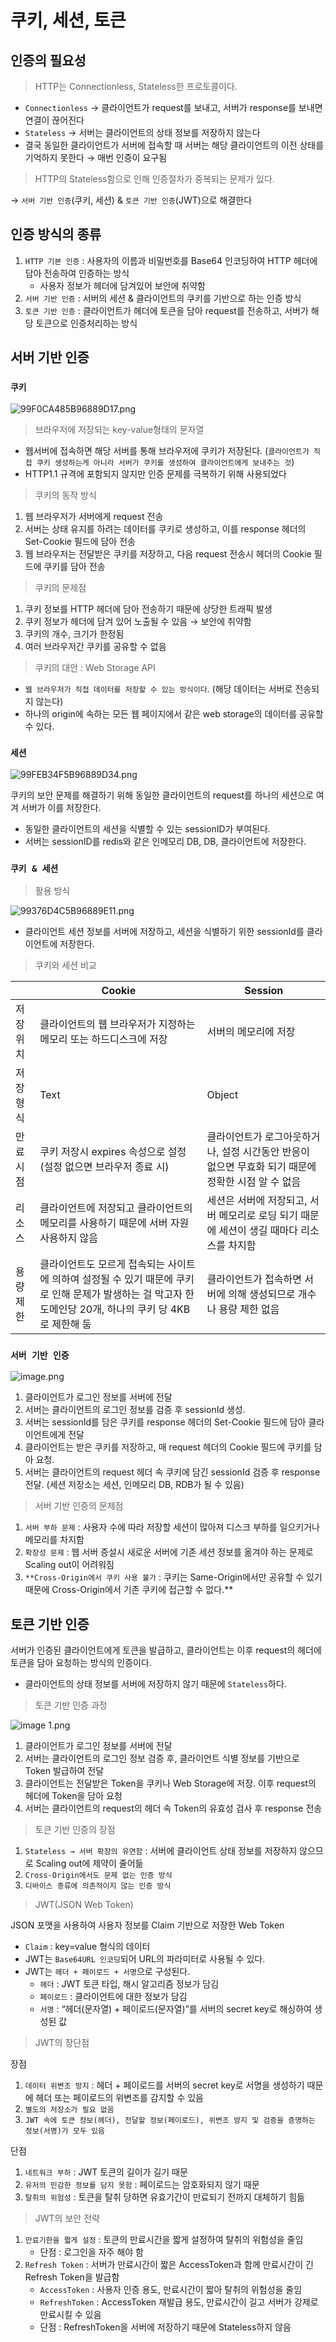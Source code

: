 # 쿠키, 세션, 토큰

## 인증의 필요성

> HTTP는 Connectionless, Stateless한 프로토콜이다.
> 
- `Connectionless` → 클라이언트가 request를 보내고, 서버가 response를 보내면 연결이 끊어진다
- `Stateless` → 서버는 클라이언트의 상태 정보를 저장하지 않는다
- 결국 동일한 클라이언트가 서버에 접속할 때 서버는 해당 클라이언트의 이전 상태를 기억하지 못한다 → 매번 인증이 요구됨

> HTTP의 Stateless함으로 인해 인증절차가 중복되는 문제가 있다.
> 

→ `서버 기반 인증`(쿠키, 세션) & `토큰 기반 인증`(JWT)으로 해결한다

## 인증 방식의 종류

1. `HTTP 기본 인증` : 사용자의 이름과 비밀번호를 Base64 인코딩하여 HTTP 헤더에 담아 전송하여 인증하는 방식
    - 사용자 정보가 헤더에 담겨있어 보안에 취약함
2. `서버 기반 인증` : 서버의 세션 & 클라이언트의 쿠키를 기반으로 하는 인증 방식
3. `토큰 기반 인증` : 클라이언트가 헤더에 토큰을 담아 request를 전송하고, 서버가 해당 토큰으로  인증처리하는 방식

## 서버 기반 인증

### `쿠키`

![99F0CA485B96889D17.png](%E1%84%8F%E1%85%AE%E1%84%8F%E1%85%B5,%20%E1%84%89%E1%85%A6%E1%84%89%E1%85%A7%20d7405/99F0CA485B96889D17.png)

> 브라우저에 저장되는 key-value형태의 문자열
> 
- 웹서버에 접속하면 해당 서버를 통해 브라우저에 쿠키가 저장된다. (`클라이언트가 직접 쿠키 생성하는게 아니라 서버가 쿠키를 생성하여 클라이언트에게 보내주는 것`)
- HTTP1.1 규격에 포함되지 않지만 인증 문제를 극복하기 위해 사용되었다

> 쿠키의 동작 방식
> 
1. 웹 브라우저가 서버에게 request 전송
2. 서버는 상태 유지를 하려는 데이터를 쿠키로 생성하고, 이를 response 헤더의 Set-Cookie 필드에 담아 전송
3. 웹 브라우저는 전달받은 쿠키를 저장하고, 다음 request 전송시 헤더의 Cookie 필드에 쿠키를 담아 전송

> 쿠키의 문제점
> 
1. 쿠키 정보를 HTTP 헤더에 담아 전송하기 때문에 상당한 트래픽 발생
2. 쿠키 정보가 헤더에 담겨 있어 노출될 수 있음 → 보안에 취약함
3. 쿠키의 개수, 크기가 한정됨
4. 여러 브라우저간 쿠키를 공유할 수 없음

> 쿠키의 대안 : Web Storage API
> 
- `웹 브라우저가 직접 데이터를 저장할 수 있는 방식이다`. (해당 데이터는 서버로 전송되지 않는다)
- 하나의 origin에 속하는 모든 웹 페이지에서 같은 web storage의 데이터를 공유할 수 있다.

### `세션`

![99FEB34F5B96889D34.png](%E1%84%8F%E1%85%AE%E1%84%8F%E1%85%B5,%20%E1%84%89%E1%85%A6%E1%84%89%E1%85%A7%20d7405/99FEB34F5B96889D34.png)

쿠키의 보안 문제를 해결하기 위해 동일한 클라이언트의 request를 하나의 세션으로 여겨 서버가 이를 저장한다.

- 동일한 클라이언트의 세션을 식별할 수 있는 sessionID가 부여된다.
- 서버는 sessionID를 redis와 같은 인메모리 DB, DB, 클라이언트에 저장한다.

### `쿠키 & 세션`

> 활용 방식
> 

![99376D4C5B96889E11.png](%E1%84%8F%E1%85%AE%E1%84%8F%E1%85%B5,%20%E1%84%89%E1%85%A6%E1%84%89%E1%85%A7%20d7405/99376D4C5B96889E11.png)

- 클라이언트 세션 정보를 서버에 저장하고, 세션을 식별하기 위한 sessionId를 클라이언트에 저장한다.

> 쿠키와 세션 비교
> 

|  | Cookie | Session |
| --- | --- | --- |
| 저장위치 | 클라이언트의 웹 브라우저가 지정하는 메모리 또는 하드디스크에 저장 | 서버의 메모리에 저장 |
| 저장형식 | Text | Object |
| 만료시점 | 쿠키 저장시 expires 속성으로 설정(설정 없으면 브라우저 종료 시) | 클라이언트가 로그아웃하거나, 설정 시간동안 반응이 없으면 무효화 되기 때문에 정확한 시점 알 수 없음 |
| 리소스 | 클라이언트에 저장되고 클라이언트의 메모리를 사용하기 때문에 서버 자원 사용하지 않음 | 세션은 서버에 저장되고, 서버 메모리로 로딩 되기 때문에 세션이 생길 때마다 리소스를 차지함 |
| 용량제한 | 클라이언트도 모르게 접속되는 사이트에 의하여 설정될 수 있기 때문에 쿠키로 인해 문제가 발생하는 걸 막고자 한 도메인당 20개, 하나의 쿠키 당 4KB로 제한해 둠 | 클라이언트가 접속하면 서버에 의해 생성되므로 개수나 용량 제한 없음 |

### `서버 기반 인증`

![image.png](%E1%84%8F%E1%85%AE%E1%84%8F%E1%85%B5,%20%E1%84%89%E1%85%A6%E1%84%89%E1%85%A7%20d7405/image.png)

1. 클라이언트가 로그인 정보를 서버에 전달
2. 서버는 클라이언트의 로그인 정보를 검증 후 sessionId 생성.
3. 서버는 sessionId를 담은 쿠키를 response 헤더의 Set-Cookie 필드에 담아 클라이언트에게 전달
4. 클라이언트는 받은 쿠키를 저장하고, 매 request 헤더의 Cookie 필드에 쿠키를 담아 요청.
5. 서버는 클라이언트의 request 헤더 속 쿠키에 담긴 sessionId 검증 후 response 전달. (세션 저장소는 세션, 인메모리 DB, RDB가 될 수 있음)

> 서버 기반 인증의 문제점
> 
1. `서버 부하 문제` : 사용자 수에 따라 저장할 세션이 많아져 디스크 부하를 일으키거나 메모리를 차지함
2. `확장성 문제` : 웹 서버 증설시 새로운 서버에 기존 세션 정보를 옮겨야 하는 문제로 Scaling out이 어려워짐
3. `**Cross-Origin에서 쿠키 사용 불가` : 쿠키는 Same-Origin에서만 공유할 수 있기 때문에 Cross-Origin에서 기존 쿠키에 접근할 수 없다.**

## 토큰 기반 인증

서버가 인증된 클라이언트에게 토큰을 발급하고, 클라이언트는 이후 request의 헤더에 토큰을 담아 요청하는 방식의 인증이다.

- 클라이언트의 상태 정보를 서버에 저장하지 않기 때문에 `Stateless`하다.

> 토큰 기반 인증 과정
> 

![image 1.png](%E1%84%8F%E1%85%AE%E1%84%8F%E1%85%B5,%20%E1%84%89%E1%85%A6%E1%84%89%E1%85%A7%20d7405/image_1.png)

1. 클라이언트가 로그인 정보를 서버에 전달
2. 서버는 클라이언트의 로그인 정보 검증 후, 클라이언트 식별 정보를 기반으로 Token 발급하여 전달
3. 클라이언트는 전달받은 Token을 쿠키나 Web Storage에 저장. 이후 request의 헤더에 Token을 담아 요청
4. 서버는 클라이언트의 request의 헤더 속 Token의 유효성 검사 후 response 전송

> 토큰 기반 인증의 장점
> 
1. `Stateless → 서버 확장의 유연함` : 서버에 클라이언트 상태 정보를 저장하지 않으므로 Scaling out에 제약이 줄어듦
2. `Cross-Origin에서도 문제 없는 인증 방식`
3. `디바이스 종류에 의존적이지 않는 인증 방식`

> JWT(JSON Web Token)
> 

JSON 포맷을 사용하여 사용자 정보를 Claim 기반으로 저장한 Web Token

- `Claim` : key=value 형식의 데이터
- JWT는 `Base64URL 인코딩`되어 URL의 파라미터로 사용될 수 있다.
- JWT는 `헤더 + 페이로드 + 서명`으로 구성된다.
    - `헤더` : JWT 토큰 타입, 해시 알고리즘 정보가 담김
    - `페이로드` : 클라이언트에 대한 정보가 담김
    - `서명` : “헤더(문자열) + 페이로드(문자열)”를 서버의 secret key로 해싱하여 생성된 값

> JWT의 장단점
> 

장점

1. `데이터 위변조 방지` : 헤더 + 페이로드를 서버의 secret key로 서명을 생성하기 때문에 헤더 또는 페이로드의 위변조를 감지할 수 있음
2. `별도의 저장소가 필요 없음` 
3. `JWT 속에 토큰 정보(헤더), 전달할 정보(페이로드), 위변조 방지 및 검증을 증명하는 정보(서명)가 모두 있음`

단점

1. `네트워크 부하` : JWT 토큰의 길이가 길기 때문
2. `유저의 민감한 정보를 담지 못함` : 페이로드는 암호화되지 않기 때문
3. `탈취의 위험성` : 토큰을 탈취 당하면 유효기간이 만료되기 전까지 대체하기 힘듦

> JWT의 보안 전략
> 
1. `만료기한을 짧게 설정` : 토큰의 만료시간을 짧게 설정하여 탈취의 위험성을 줄임
    - 단점 : 로그인을 자주 해야 함
2. `Refresh Token` : 서버가 만료시간이 짧은 AccessToken과 함께 만료시간이 긴 Refresh Token을 발급함
    - `AccessToken` : 사용자 인증 용도, 만료시간이 짧아 탈취의 위험성을 줄임
    - `RefreshToken` : AccessToken 재발급 용도, 만료시간이 길고 서버가 강제로 만료시킬 수 있음
    - 단점 : RefreshToken을 서버에 저장하기 때문에 Stateless하지 않음